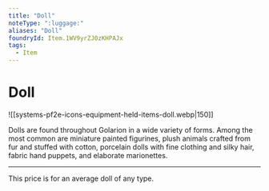 ```yaml
---
title: "Doll"
noteType: ":luggage:"
aliases: "Doll"
foundryId: Item.1WV9yrZJ0zKHPAJx
tags:
  - Item
---
```


# Doll
![[systems-pf2e-icons-equipment-held-items-doll.webp|150]]

Dolls are found throughout Golarion in a wide variety of forms. Among the most common are miniature painted figurines, plush animals crafted from fur and stuffed with cotton, porcelain dolls with fine clothing and silky hair, fabric hand puppets, and elaborate marionettes.

* * *

This price is for an average doll of any type.
